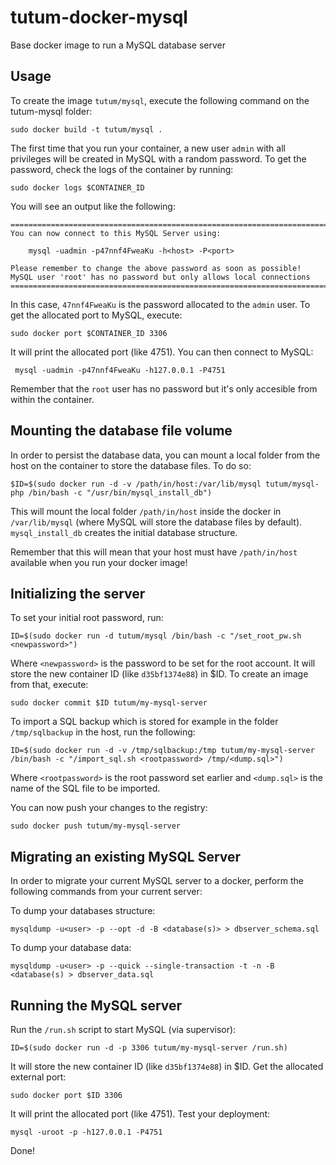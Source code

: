 tutum-docker-mysql
==================

Base docker image to run a MySQL database server


Usage
-----

To create the image `tutum/mysql`, execute the following command on the tutum-mysql folder:

	sudo docker build -t tutum/mysql .

The first time that you run your container, a new user `admin` with all privileges 
will be created in MySQL with a random password. To get the password, check the logs
of the container by running:

	sudo docker logs $CONTAINER_ID

You will see an output like the following:

	========================================================================
	You can now connect to this MySQL Server using:

	    mysql -uadmin -p47nnf4FweaKu -h<host> -P<port>

	Please remember to change the above password as soon as possible!
	MySQL user 'root' has no password but only allows local connections
	========================================================================

In this case, `47nnf4FweaKu` is the password allocated to the `admin` user. To get
the allocated port to MySQL, execute:

	sudo docker port $CONTAINER_ID 3306

It will print the allocated port (like 4751). You can then connect to MySQL:

	 mysql -uadmin -p47nnf4FweaKu -h127.0.0.1 -P4751

Remember that the `root` user has no password but it's only accesible from within the container.


Mounting the database file volume
---------------------------------

In order to persist the database data, you can mount a local folder from the host on the container to store the database files. To do so:

	$ID=$(sudo docker run -d -v /path/in/host:/var/lib/mysql tutum/mysql-php /bin/bash -c "/usr/bin/mysql_install_db")

This will mount the local folder `/path/in/host` inside the docker in `/var/lib/mysql` (where MySQL will store the database files by default). `mysql_install_db` creates the initial database structure.

Remember that this will mean that your host must have `/path/in/host` available when you run your docker image!


Initializing the server
-----------------------

To set your initial root password, run:

	ID=$(sudo docker run -d tutum/mysql /bin/bash -c "/set_root_pw.sh <newpassword>")

Where `<newpassword>` is the password to be set for the root account. It will store the new container ID (like `d35bf1374e88`) in $ID. To create an image from that, execute:

	sudo docker commit $ID tutum/my-mysql-server

To import a SQL backup which is stored for example in the folder `/tmp/sqlbackup` in the host, run the following:

	ID=$(sudo docker run -d -v /tmp/sqlbackup:/tmp tutum/my-mysql-server /bin/bash -c "/import_sql.sh <rootpassword> /tmp/<dump.sql>")

Where `<rootpassword>` is the root password set earlier and `<dump.sql>` is the name of the SQL file to be imported.

You can now push your changes to the registry:

	sudo docker push tutum/my-mysql-server


Migrating an existing MySQL Server
----------------------------------

In order to migrate your current MySQL server to a docker, perform the following commands from your current server:

To dump your databases structure:

	mysqldump -u<user> -p --opt -d -B <database(s)> > dbserver_schema.sql

To dump your database data:

	mysqldump -u<user> -p --quick --single-transaction -t -n -B <database(s) > dbserver_data.sql


Running the MySQL server
------------------------

Run the `/run.sh` script to start MySQL (via supervisor):

	ID=$(sudo docker run -d -p 3306 tutum/my-mysql-server /run.sh)


It will store the new container ID (like `d35bf1374e88`) in $ID. Get the allocated external port:

	sudo docker port $ID 3306


It will print the allocated port (like 4751). Test your deployment:

	mysql -uroot -p -h127.0.0.1 -P4751

Done!
